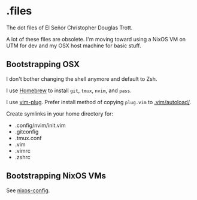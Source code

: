 # .files

The dot files of El Señor Christopher Douglas Trott.

A lot of these files are obsolete. I'm moving toward using a NixOS VM on UTM for
dev and my OSX host machine for basic stuff.

## Bootstrapping OSX

I don't bother changing the shell anymore and default to Zsh.

I use [Homebrew](https://brew.sh/) to install `git`, `tmux`, `nvim`, and `pass`.

I use [vim-plug](https://github.com/junegunn/vim-plug). Prefer install method of
copying `plug.vim` to [.vim/autoload/](./vim/autoload).

Create symlinks in your home directory for:

* .config/nvim/init.vim
* .gitconfig
* .tmux.conf
* .vim
* .vimrc
* .zshrc

## Bootstrapping NixOS VMs

See [nixos-config](./nixos-config).
